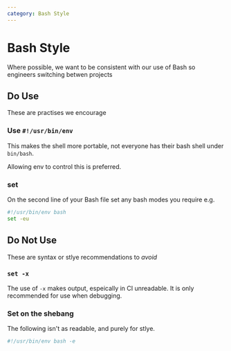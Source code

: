 ```yaml
---
category: Bash Style
---
```

# Bash Style

Where possible, we want to be consistent with our use of Bash so engineers switching betwen projects

## Do Use

These are practises we encourage

### Use `#!/usr/bin/env`

This makes the shell more portable, not everyone has their bash shell under `bin/bash`.

Allowing env to control this is preferred.

### set

On the second line of your Bash file set any bash modes you require e.g.

```bash
#!/usr/bin/env bash
set -eu
```

## Do Not Use

These are syntax or stlye recommendations to *avoid*

### `set -x`

The use of `-x` makes output, espeically in CI unreadable. It is only recommended for use when debugging.

### Set on the shebang

The following isn't as readable, and purely for stlye.

```bash
#!/usr/bin/env bash -e
```
